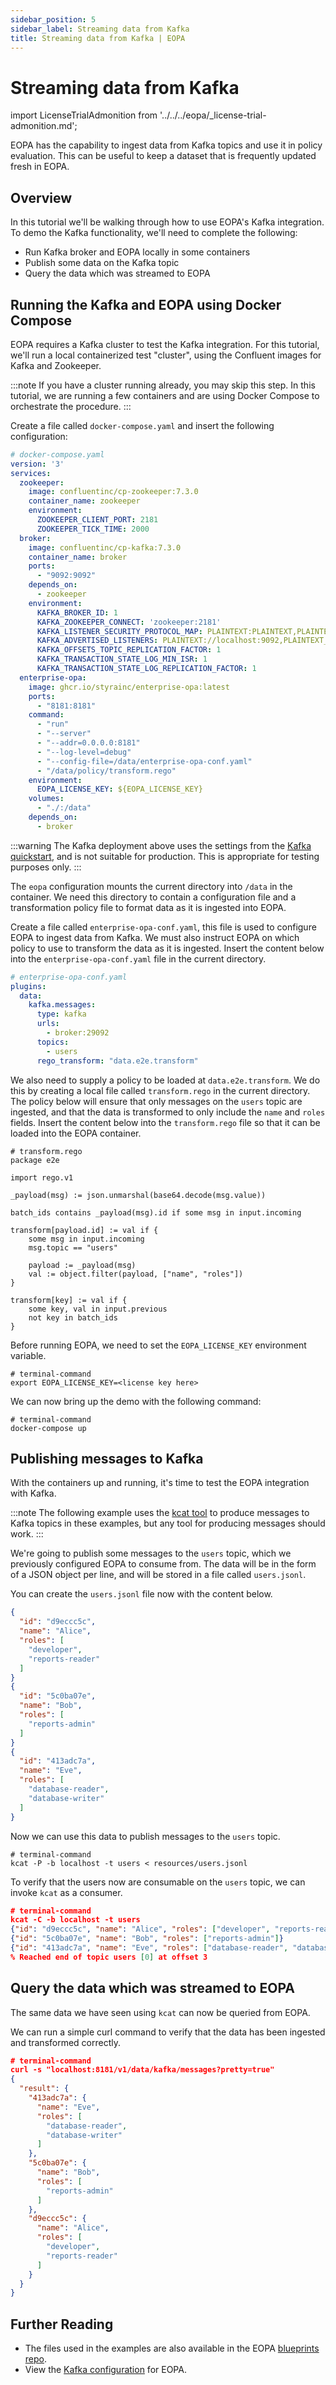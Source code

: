 ```yaml
---
sidebar_position: 5
sidebar_label: Streaming data from Kafka
title: Streaming data from Kafka | EOPA
---
```



# Streaming data from Kafka

<!-- markdownlint-disable MD044 -->
import LicenseTrialAdmonition from '../../../eopa/_license-trial-admonition.md';


EOPA has the capability to ingest data from Kafka topics and use it in policy evaluation.
This can be useful to keep a dataset that is frequently updated fresh in EOPA.


## Overview

In this tutorial we'll be walking through how to use EOPA's Kafka integration.
To demo the Kafka functionality, we'll need to complete the following:

- Run Kafka broker and EOPA locally in some containers
- Publish some data on the Kafka topic
- Query the data which was streamed to EOPA


## Running the Kafka and EOPA using Docker Compose

EOPA requires a Kafka cluster to test the Kafka integration.
For this tutorial, we'll run a local containerized test "cluster", using the Confluent images for Kafka and Zookeeper.

:::note
If you have a cluster running already, you may skip this step.
In this tutorial, we are running a few containers and are using Docker Compose to orchestrate the procedure.
:::

Create a file called `docker-compose.yaml` and insert the following configuration:

```yaml
# docker-compose.yaml
version: '3'
services:
  zookeeper:
    image: confluentinc/cp-zookeeper:7.3.0
    container_name: zookeeper
    environment:
      ZOOKEEPER_CLIENT_PORT: 2181
      ZOOKEEPER_TICK_TIME: 2000
  broker:
    image: confluentinc/cp-kafka:7.3.0
    container_name: broker
    ports:
      - "9092:9092"
    depends_on:
      - zookeeper
    environment:
      KAFKA_BROKER_ID: 1
      KAFKA_ZOOKEEPER_CONNECT: 'zookeeper:2181'
      KAFKA_LISTENER_SECURITY_PROTOCOL_MAP: PLAINTEXT:PLAINTEXT,PLAINTEXT_INTERNAL:PLAINTEXT
      KAFKA_ADVERTISED_LISTENERS: PLAINTEXT://localhost:9092,PLAINTEXT_INTERNAL://broker:29092
      KAFKA_OFFSETS_TOPIC_REPLICATION_FACTOR: 1
      KAFKA_TRANSACTION_STATE_LOG_MIN_ISR: 1
      KAFKA_TRANSACTION_STATE_LOG_REPLICATION_FACTOR: 1
  enterprise-opa:
    image: ghcr.io/styrainc/enterprise-opa:latest
    ports:
      - "8181:8181"
    command:
      - "run"
      - "--server"
      - "--addr=0.0.0.0:8181"
      - "--log-level=debug"
      - "--config-file=/data/enterprise-opa-conf.yaml"
      - "/data/policy/transform.rego"
    environment:
      EOPA_LICENSE_KEY: ${EOPA_LICENSE_KEY}
    volumes:
      - "./:/data"
    depends_on:
      - broker
```

:::warning
The Kafka deployment above uses the settings from the [Kafka quickstart](https://developer.confluent.io/quickstart/kafka-docker/), and is not suitable for production.
This is appropriate for testing purposes only.
:::

The `eopa` configuration mounts the current directory into `/data` in the container. We need this directory to contain a configuration file and a transformation policy file to format data as it is ingested into EOPA.

Create a file called `enterprise-opa-conf.yaml`, this file is used to configure EOPA to ingest data from Kafka.
We must also instruct EOPA on which policy to use to transform the data as it is ingested.
Insert the content below into the `enterprise-opa-conf.yaml` file in the current directory.

```yaml
# enterprise-opa-conf.yaml
plugins:
  data:
    kafka.messages:
      type: kafka
      urls:
        - broker:29092
      topics:
        - users
      rego_transform: "data.e2e.transform"
```

We also need to supply a policy to be loaded at `data.e2e.transform`.
We do this by creating a local file called `transform.rego` in the current directory.
The policy below will ensure that only messages on the `users` topic are ingested, and that the data is transformed to only include the `name` and `roles` fields.
Insert the content below into the `transform.rego` file so that it can be loaded into the EOPA container.

```rego
# transform.rego
package e2e

import rego.v1

_payload(msg) := json.unmarshal(base64.decode(msg.value))

batch_ids contains _payload(msg).id if some msg in input.incoming

transform[payload.id] := val if {
	some msg in input.incoming
	msg.topic == "users"

	payload := _payload(msg)
	val := object.filter(payload, ["name", "roles"])
}

transform[key] := val if {
	some key, val in input.previous
	not key in batch_ids
}
```

Before running EOPA, we need to set the `EOPA_LICENSE_KEY` environment variable.

<LicenseTrialAdmonition />

``` shell
# terminal-command
export EOPA_LICENSE_KEY=<license key here>
```

We can now bring up the demo with the following command:

``` shell
# terminal-command
docker-compose up
```


## Publishing messages to Kafka

With the containers up and running, it's time to test the EOPA integration with Kafka.

:::note
The following example uses the [kcat tool](https://github.com/edenhill/kcat) to produce messages to Kafka topics in these examples, but any tool for producing messages should work.
:::

We're going to publish some messages to the `users` topic, which we previously configured EOPA to consume from.
The data will be in the form of a JSON object per line, and will be stored in a file called `users.jsonl`.

You can create the `users.jsonl` file now with the content below.

```json
{
  "id": "d9eccc5c",
  "name": "Alice",
  "roles": [
    "developer",
    "reports-reader"
  ]
}
{
  "id": "5c0ba07e",
  "name": "Bob",
  "roles": [
    "reports-admin"
  ]
}
{
  "id": "413adc7a",
  "name": "Eve",
  "roles": [
    "database-reader",
    "database-writer"
  ]
}
```
Now we can use this data to publish messages to the `users` topic.

```shell
# terminal-command
kcat -P -b localhost -t users < resources/users.jsonl
```
To verify that the users now are consumable on the `users` topic, we can invoke `kcat` as a consumer.

```json
# terminal-command
kcat -C -b localhost -t users
{"id": "d9eccc5c", "name": "Alice", "roles": ["developer", "reports-reader"]}
{"id": "5c0ba07e", "name": "Bob", "roles": ["reports-admin"]}
{"id": "413adc7a", "name": "Eve", "roles": ["database-reader", "database-writer"]}
% Reached end of topic users [0] at offset 3
```


## Query the data which was streamed to EOPA

The same data we have seen using `kcat` can now be queried from EOPA.

We can run a simple curl command to verify that the data has been ingested and transformed correctly.

```json
# terminal-command
curl -s "localhost:8181/v1/data/kafka/messages?pretty=true"
{
  "result": {
    "413adc7a": {
      "name": "Eve",
      "roles": [
        "database-reader",
        "database-writer"
      ]
    },
    "5c0ba07e": {
      "name": "Bob",
      "roles": [
        "reports-admin"
      ]
    },
    "d9eccc5c": {
      "name": "Alice",
      "roles": [
        "developer",
        "reports-reader"
      ]
    }
  }
}
```


## Further Reading

- The files used in the examples are also available in the EOPA [blueprints repo](https://github.com/StyraInc/eopa/tree/main/examples/kafka).
- View the [Kafka configuration](/eopa/reference/configuration/data/kafka) for EOPA.
